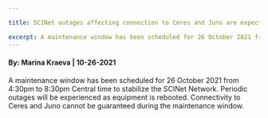 ```yaml
---

title: SCINet outages affecting connection to Ceres and Juno are expected on Tuesday, October 26, 2021

excerpt: A maintenance window has been scheduled for 26 October 2021 from 4:30pm to 8:30pm CT.
---
```

#### By: Marina Kraeva  |  10-26-2021 

A maintenance window has been scheduled for 26 October 2021 from 4:30pm to 8:30pm Central time to stabilize the SCINet Network. 
Periodic outages will be experienced as equipment is rebooted. Connectivity to Ceres and Juno cannot be guaranteed during the maintenance window.
